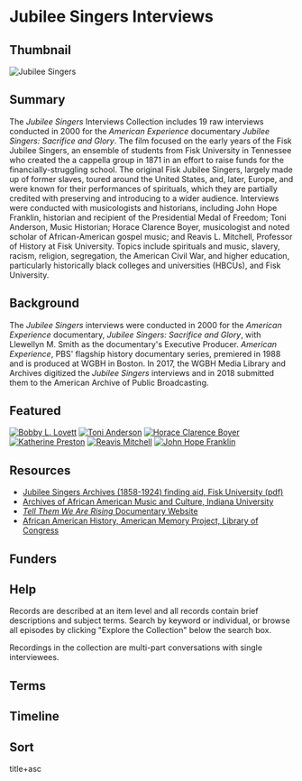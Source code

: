# Jubilee Singers Interviews

## Thumbnail

![Jubilee Singers](https://s3.amazonaws.com/americanarchive.org/special-collections/AX0006_Jubilee.jpg "Jubilee Singers")

## Summary

The <em>Jubilee Singers</em> Interviews Collection includes 19 raw interviews conducted in 2000 for the <em>American Experience</em> documentary <em>Jubilee Singers: Sacrifice and Glory</em>. The film focused on the early years of the Fisk Jubilee Singers, an ensemble of students from Fisk University in Tennessee who created the a cappella group in 1871 in an effort to raise funds for the financially-struggling school. The original Fisk Jubilee Singers, largely made up of former slaves, toured around the United States, and, later, Europe, and were known for their performances of spirituals, which they are partially credited with preserving and introducing to a wider audience. Interviews were conducted with musicologists and historians, including John Hope Franklin, historian and recipient of the Presidential Medal of Freedom; Toni Anderson, Music Historian; Horace Clarence Boyer, musicologist and noted scholar of African-American gospel music; and Reavis L. Mitchell, Professor of History at Fisk University. Topics include spirituals and music, slavery, racism, religion, segregation, the American Civil War, and higher education, particularly historically black colleges and universities (HBCUs), and Fisk University.

## Background

The <em>Jubilee Singers</em> interviews were conducted in 2000 for the <em>American Experience</em> documentary, <em>Jubilee Singers: Sacrifice and Glory</em>, with Llewellyn M. Smith as the documentary's Executive Producer. <em>American Experience</em>, PBS' flagship history documentary series, premiered in 1988 and is produced at WGBH in Boston. In 2017, the WGBH Media Library and Archives digitized the <em>Jubilee Singers</em> interviews and in 2018 submitted them to the American Archive of Public Broadcasting.

## Featured

[![Bobby L. Lovett](https://s3.amazonaws.com/americanarchive.org/special-collections/cpb-aacip_15-4b2x34nj31.jpg)](/catalog/cpb-aacip_15-4b2x34nj31)
[![Toni Anderson](https://s3.amazonaws.com/americanarchive.org/special-collections/cpb-aacip_15-930ns0mt5m.jpg)](/catalog/cpb-aacip_15-930ns0mt5m)
[![Horace Clarence Boyer](https://s3.amazonaws.com/americanarchive.org/special-collections/cpb-aacip_15-gm81j98986.jpg)](/catalog/cpb-aacip_15-gm81j98986)
[![Katherine Preston](https://s3.amazonaws.com/americanarchive.org/special-collections/cpb-aacip_15-hm52f7kt8f.jpg)](/catalog/cpb-aacip_15-hm52f7kt8f)
[![Reavis Mitchell](https://s3.amazonaws.com/americanarchive.org/special-collections/cpb-aacip_15-vx05x26m5f.jpg)](/catalog/cpb-aacip_15-vx05x26m5f)
[![John Hope Franklin](https://s3.amazonaws.com/americanarchive.org/special-collections/cpb-aacip_15-ws8hd7q018.jpg)](/catalog/cpb-aacip_15-ws8hd7q018)

## Resources

- [Jubilee Singers Archives (1858-1924) finding aid, Fisk University (pdf)](https://www.fisk.edu/assets/files/cs/jubilee-singersarchivesoriginal1858-1924.pdf)
- [Archives of African American Music and Culture, Indiana University](https://aaamc.indiana.edu/)
- [<em>Tell Them We Are Rising</em> Documentary Website](http://www.hbcurising.com/)
- [African American History, American Memory Project, Library of Congress](https://memory.loc.gov/ammem/browse/ListSome.php?category=African%20American%20History)

## Funders

## Help

Records are described at an item level and all records contain brief descriptions and subject terms. Search by keyword or individual, or browse all episodes by clicking "Explore the Collection" below the search box.

Recordings in the collection are multi-part conversations with single interviewees.

## Terms


## Timeline


## Sort

title+asc

